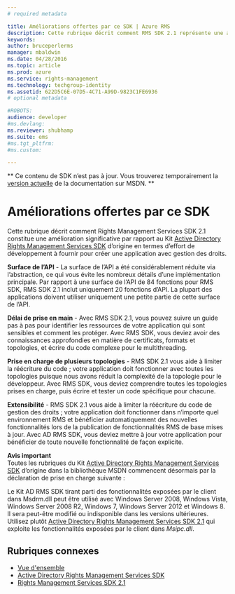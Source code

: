 ```yaml
---
# required metadata

title: Améliorations offertes par ce SDK | Azure RMS
description: Cette rubrique décrit comment RMS SDK 2.1 représente une amélioration significative par rapport au Kit Active Directory Rights Management Services SDK d’origine.
keywords:
author: bruceperlerms
manager: mbaldwin
ms.date: 04/28/2016
ms.topic: article
ms.prod: azure
ms.service: rights-management
ms.technology: techgroup-identity
ms.assetid: 622D5C6E-07D5-4C71-A99D-9823C1FE6936
# optional metadata

#ROBOTS:
audience: developer
#ms.devlang:
ms.reviewer: shubhamp
ms.suite: ems
#ms.tgt_pltfrm:
#ms.custom:

---
```

** Ce contenu de SDK n’est pas à jour. Vous trouverez temporairement la [version actuelle](https://msdn.microsoft.com/library/windows/desktop/hh535290(v=vs.85).aspx) de la documentation sur MSDN. **
# Améliorations offertes par ce SDK
Cette rubrique décrit comment Rights Management Services SDK 2.1 constitue une amélioration significative par rapport au Kit [Active Directory Rights Management Services SDK](https://msdn.microsoft.com/library/Cc530379) d’origine en termes d’effort de développement à fournir pour créer une application avec gestion des droits.

**Surface de l’API** - La surface de l’API a été considérablement réduite via l’abstraction, ce qui vous évite les nombreux détails d’une implémentation principale. Par rapport à une surface de l’API de 84 fonctions pour RMS SDK, RMS SDK 2.1 inclut uniquement 20 fonctions d’API. La plupart des applications doivent utiliser uniquement une petite partie de cette surface de l’API.

**Délai de prise en main** - Avec RMS SDK 2.1, vous pouvez suivre un guide pas à pas pour identifier les ressources de votre application qui sont sensibles et comment les protéger. Avec RMS SDK, vous deviez avoir des connaissances approfondies en matière de certificats, formats et topologies, et écrire du code complexe pour le multithreading.

**Prise en charge de plusieurs topologies** - RMS SDK 2.1 vous aide à limiter la réécriture du code ; votre application doit fonctionner avec toutes les topologies puisque nous avons réduit la complexité de la topologie pour le développeur. Avec RMS SDK, vous deviez comprendre toutes les topologies prises en charge, puis écrire et tester un code spécifique pour chacune.

**Extensibilité** - RMS SDK 2.1 vous aide à limiter la réécriture du code de gestion des droits ; votre application doit fonctionner dans n’importe quel environnement RMS et bénéficier automatiquement des nouvelles fonctionnalités lors de la publication de fonctionnalités RMS de base mises à jour. Avec AD RMS SDK, vous deviez mettre à jour votre application pour bénéficier de toute nouvelle fonctionnalité de façon explicite.

**Avis important**  
Toutes les rubriques du Kit [Active Directory Rights Management Services SDK](https://msdn.microsoft.com/library/Cc530379) d’origine dans la bibliothèque MSDN commencent désormais par la déclaration de prise en charge suivante :

Le Kit AD RMS SDK tirant parti des fonctionnalités exposées par le client dans Msdrm.dll peut être utilisé avec Windows Server 2008, Windows Vista, Windows Server 2008 R2, Windows 7, Windows Server 2012 et Windows 8. Il sera peut-être modifié ou indisponible dans les versions ultérieures. Utilisez plutôt [Active Directory Rights Management Services SDK 2.1](microsoft-information-protection-and-control-client-portal.md) qui exploite les fonctionnalités exposées par le client dans *Msipc.dll*.

 

## Rubriques connexes ##
* [Vue d'ensemble](ad-rms-overview.md)
* [Active Directory Rights Management Services SDK](https://msdn.microsoft.com/library/Cc530379)
* [Rights Management Services SDK 2.1](microsoft-information-protection-and-control-client-portal.md)
 

 


<!--HONumber=Jun16_HO1-->


